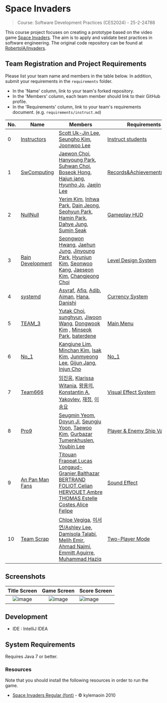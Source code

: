 # Space Invaders

> Course: Software Development Practices (CES2024) - 25-2-24788

This course project focuses on creating a prototype based on the video game [Space Invaders](https://en.wikipedia.org/wiki/Space_Invaders). The aim is to apply and validate best practices in software engineering. The original code repository can be found at [RobertoIA/Invaders](https://github.com/RobertoIA/Invaders).

## Team Registration and Project Requirements

Please list your team name and members in the table below. In addition, submit your requirements in the `requirements` folder.

- In the 'Name' column, link to your team's forked repository.
- In the 'Members' column, each team member should link to their GitHub profile.
- In the 'Requirements' column, link to your team's requirements document. (e.g. `requirements/instruct.md`)

| No. | Name                                                                                     | Members                                                                                                                                                                    | Requirements                                       |
|-----|------------------------------------------------------------------------------------------|----------------------------------------------------------------------------------------------------------------------------------------------------------------------------|----------------------------------------------------|
| 0  | [Instructors](https://github.com/PurpleBananass/PurpleBananass)                          | [Scott Uk-Jin Lee](https://github.com/scottukjinlee/scottukjinlee), [Seungho Kim](https://github.com/oh-gnues/oh-gnues), [Joonwoo Lee](https://github.com/PurpleBananass/PurpleBananass) | [Instruct students](teams/instruct.md)             |
| 1  | [SwComputing](https://github.com/jaewon9892/Invaders-SDP-24788)   | [Jaewon Choi](https://github.com/jaewon9892), [Hanyoung Park](https://github.com/Selene-and-Luna), [Suhwan Choi](https://github.com/Sohal3626), [Boseok Hong](https://github.com/Thisagree), [Hajun jang](https://github.com/jhj1516), [Hyunho Jo](https://github.com/hyunho-1208), [Jaejin Lee](https://github.com/jaaeejin) | [Records&AchievementsSystem](teams/SwComputing.md) |
| 2  | [NullNull](https://github.com/doorimng/NullNull)   | [Yerim Kim](https://github.com/doorimng), [Inhwa Park](https://github.com/duckduckhwa), [Dain Jeong](https://github.com/manyperson), [Seohyun Park](https://github.com/11223344eeeee-source), [Hamin Park](https://github.com/pkhamin), [Dahye Jung](https://github.com/dahye011), [Sumin Seak](https://github.com/245387) | [Gameplay HUD](teams/NullNull.md) |
| 3  | [Rain Development](https://github.com/SoftwareProject-Team/Invaders-SDP-24788)   | [Seongwon Hwang](https://github.com/ron1214x), [Jaehun Jung](https://github.com/hyb08d8), [Jinyoung Park](https://github.com/tooder626), [Hyunjun Kim](https://github.com/HyunJun128), [Seonwoo Kang](https://github.com/kangsw0121), [Jaeseon Kim](https://github.com/AanRlis), [Changjeong Choi](https://github.com/changdeong413) | [Level Design System](teams/Rain_Development.md) |
| 4  | [systemd](https://github.com/asyraf34/systemd) | [Asyraf](https://github.com/asyraf34), [Afiq](https://github.com/mortem1504), [Adib](https://github.com/matdibun/), [Aiman](https://github.com/manjieq), [Hana](https://github.com/hmsrhna), [Danishi](https://github.com/danishi03) | [Currency System](teams/systemd.md)
| 5   | [TEAM_3](https://github.com/yutakdv/TEAM_3)  | [Yutak Choi](https://github.com/yutakdv), [sunghyun](https://github.com/shsj0829), [Jiwoon Wang](https://github.com/Wangjiwoon), [Dongwook Kim](https://github.com/KDE030617) , [Minseok Park](https://github.com/minseok8861/minseok8861), [baterdene](https://github.com/battsoojbaterdene1-bot)                                                                      | [Main Menu](teams/TEAM-3.md)               
| 6  | [No_1](https://github.com/autojjangs/No.1?tab=readme-ov-file) | [Kangjune Lim](https://github.com/LoopLollipop), [Minchan Kim](https://github.com/asimov-hy), [Isak Kim](https://github.com/kisak03), [Junmyeong Lee](https://github.com/lopyad), [Gijun Jang](https://github.com/autojjangs), [Injun Cho](https://github.com/Joinjun001) | [No_1](https://github.com/autojjangs/No.1/blob/master/teams/No_1.md)|
| 7  | [Team666](https://github.com/constantin9845/Invaders-SDP-24788)                                    |  [임진웅](https://github.com/lcx520nbnbnb-design), [Klarissa Witania](https://github.com/klarrwitania), [왕용의](https://github.com/2024051649), [Konstantin A. Yakovlev](https://github.com/constantin9845), [재정](https://github.com/CtueZ), [이송요](https://github.com/OneRest0981)                                                                                                                                                                                |[Visual Effect System](#)                   |
| 8  | [Pro9](https://github.com/onlymi/Invaders-SDP-24788) | [Seugmin Yeom](https://github.com/onlymi), [Doyun Ji](https://github.com/chadromania), [Seungju Yoon](https://github.com/t-fox688), [Taewoo Kim](https://github.com/rfik), [Gurbazar Tumenkhuslen](https://github.com/tumee1123), [Youbin Lee](https://github.com/mangman4) | [Player & Enemy Ship Variety](teams/Pro9.md)
|9 | [An Pan Man Fans](https://github.com/BalthazarBERTRANDFOLIOT/Invaders-SDP-24788_SoundEffect) | [Titouan Frappat](https://github.com/Titouanfrap),[Lucas Longaud-Granier](https://github.com/lucaslnggrn),[Balthazar BERTRAND FOLIOT](https://github.com/BalthazarBERTRANDFOLIOT),[Celian HERVOUET](https://github.com/ALZcece),[Ambre THOMAS](AmbreTHOMAS15),[Estelle Costes](https://github.com/estelle4257),[Alice Felipe](https://github.com/alicemai)|[Sound Effect](teams/An_Pan_Man_Fans.md) |
| 10  | [Team Scrap](https://github.com/k0eeee/Invaders-SDP-24788)  |  [Chloe Vegiga](https://github.com/k0eeee/k0eeee), [이서연/Ashley Lee](https://github.com/ashlsylee), [Damisola Talabi](https://github.com/damisolatalabi), [Melih Emir](https://github.com/Emir-M10), [Ahmad Najmi](https://github.com/Jeminana), [Emmitt Aguirre](https://github.com/EmmittAguirre), [Muhammad Haziq](https://github.com/cyckerz)  |  [Two-Player Mode](teams/TeamScrap.md)             |



## Screenshots

|                                                  Title Screen                                                   |                                                   Game Screen                                                   | Score Screen                                                                                                    |
|:---------------------------------------------------------------------------------------------------------------:|:---------------------------------------------------------------------------------------------------------------:|:----------------------------------------------------------------------------------------------------------------|
| ![image](https://user-images.githubusercontent.com/69495129/136980139-7ad6adab-3f11-4711-b0a6-341080aa3361.png) | ![image](https://user-images.githubusercontent.com/69495129/136980236-c5d9ef85-f09a-47a7-b9d9-948f7b624002.png) | ![image](https://user-images.githubusercontent.com/69495129/136980681-93dcadaf-08cb-48d8-90c9-68c651a115c9.png) |

## Development

- IDE : IntelliJ IDEA

## System Requirements
Requires Java 7 or better.

### Resources

Note that you should install the following resources in order to run the game.


- [Space Invaders Regular (font)](http://www.fonts2u.com/space-invaders-regular.font) - &copy; kylemaoin 2010

